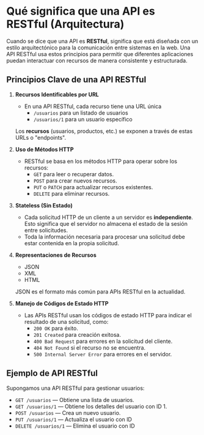 # Qué significa que una API es RESTful (Arquitectura)

Cuando se dice que una API es **RESTful**, significa que está diseñada con un estilo arquitectónico para la comunicación entre sistemas en la web. Una API RESTful usa estos principios para permitir que diferentes aplicaciones puedan interactuar con recursos de manera consistente y estructurada.

## Principios Clave de una API RESTful

1. **Recursos Identificables por URL**
   - En una API RESTful, cada recurso tiene una URL  única
     - `/usuarios` para un listado de usuarios 
     - `/usuarios/1` para un usuario específico

    Los **recursos** (usuarios, productos, etc.) se exponen a través de estas URLs o "endpoints".

2. **Uso de Métodos HTTP**
   - RESTful se basa en los métodos HTTP para operar sobre los recursos:
     - `GET` para leer o recuperar datos.
     - `POST` para crear nuevos recursos.
     - `PUT` o `PATCH` para actualizar recursos existentes.
     - `DELETE` para eliminar recursos.

3. **Stateless (Sin Estado)**
   - Cada solicitud HTTP de un cliente a un servidor es **independiente**. Esto significa que el servidor no almacena el estado de la sesión entre solicitudes.
   - Toda la información necesaria para procesar una solicitud debe estar contenida en la propia solicitud.

4. **Representaciones de Recursos**
   - JSON 
   - XML
   - HTML

   JSON es el formato más común para APIs RESTful en la actualidad.


5. **Manejo de Códigos de Estado HTTP**
   - Las APIs RESTful usan los códigos de estado HTTP para indicar el resultado de una solicitud, como:
     - `200 OK` para éxito.
     - `201 Created` para creación exitosa.
     - `400 Bad Request` para errores en la solicitud del cliente.
     - `404 Not Found` si el recurso no se encuentra.
     - `500 Internal Server Error` para errores en el servidor.


## Ejemplo de API RESTful

Supongamos una API RESTful para gestionar usuarios:

- `GET /usuarios` — Obtiene una lista de usuarios.
- `GET /usuarios/1` — Obtiene los detalles del usuario con ID 1.
- `POST /usuarios` — Crea un nuevo usuario.
- `PUT /usuarios/1` — Actualiza el usuario con ID 
- `DELETE /usuarios/1` — Elimina el usuario con ID 
